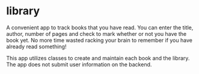 # library

A convenient app to track books that you have read. You can enter the title, author, number of pages and check to mark whether or not you have the book yet. No more time wasted racking your brain to remember if you have already read something!

This app utilizes classes to create and maintain each book and the library. The app does not submit user information on the backend.
